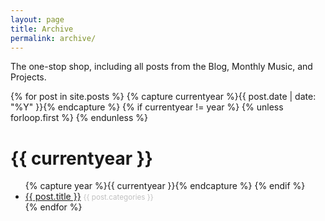 ```yaml
---
layout: page
title: Archive
permalink: archive/
---
```


The one-stop shop, including all posts from the Blog, Monthly Music, and Projects.

<dl>
{% for post in site.posts %}
  {% capture currentyear %}{{ post.date | date: "%Y" }}{% endcapture %}
  {% if currentyear != year %}
    {% unless forloop.first %}
    </ul>
    {% endunless %}
    <h1>{{ currentyear }}</h1>
    <ul>
    {% capture year %}{{ currentyear }}{% endcapture %}
  {% endif %}
  <li><a href="{{ post.url }}">{{ post.title }}</a>&nbsp;<small style="color: #c0c0c0">{{ post.categories }}</small></li>
{% endfor %}
</dl>

